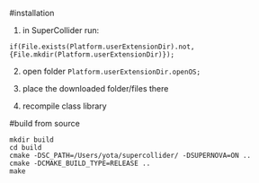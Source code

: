 #installation

1. in SuperCollider run:

```
if(File.exists(Platform.userExtensionDir).not, {File.mkdir(Platform.userExtensionDir)});
```
2. open folder
`Platform.userExtensionDir.openOS;`

3. place the downloaded folder/files there

4. recompile class library


#build from source
```
mkdir build
cd build
cmake -DSC_PATH=/Users/yota/supercollider/ -DSUPERNOVA=ON ..
cmake -DCMAKE_BUILD_TYPE=RELEASE ..
make
```
